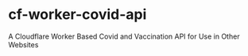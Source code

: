 # cf-worker-covid-api
A Cloudflare Worker Based Covid and Vaccination API for Use in Other Websites
